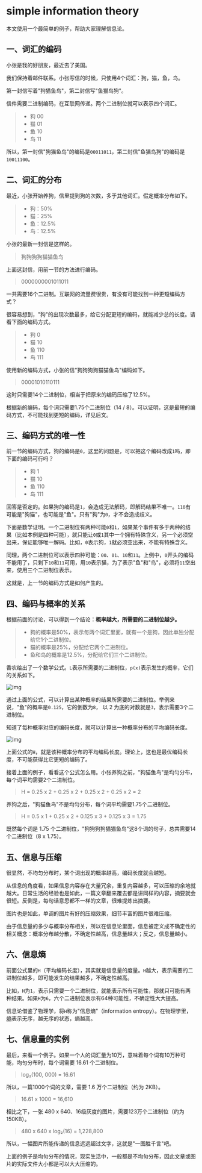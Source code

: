 # simple information theory



本文使用一个最简单的例子，帮助大家理解信息论。

## 一、词汇的编码

小张是我的好朋友，最近去了美国。

我们保持着邮件联系。小张写信的时候，只使用4个词汇：狗，猫，鱼，鸟。

第一封信写着"狗猫鱼鸟"，第二封信写"鱼猫鸟狗"。

信件需要二进制编码，在互联网传递。两个二进制位就可以表示四个词汇。

> - 狗 00
> - 猫 01
> - 鱼 10
> - 鸟 11

所以，第一封信"狗猫鱼鸟"的编码是`00011011`，第二封信"鱼猫鸟狗"的编码是`10011100`。

## 二、词汇的分布

最近，小张开始养狗，信里提到狗的次数，多于其他词汇。假定概率分布如下。

> - 狗：50%
> - 猫：25%
> - 鱼：12.5%
> - 鸟：12.5%

小张的最新一封信是这样的。

> 狗狗狗狗猫猫鱼鸟

上面这封信，用前一节的方法进行编码。

> 0000000001011011

一共需要16个二进制。互联网的流量费很贵，有没有可能找到一种更短编码方式？

很容易想到，"狗"的出现次数最多，给它分配更短的编码，就能减少总的长度。请看下面的编码方式。

> - 狗 0
> - 猫 10
> - 鱼 110
> - 鸟 111

使用新的编码方式，小张的信"狗狗狗狗猫猫鱼鸟"编码如下。

> 00001010110111

这时只需要14个二进制位，相当于把原来的编码压缩了12.5%。

根据新的编码，每个词只需要1.75个二进制位（14 / 8）。可以证明，这是最短的编码方式，不可能找到更短的编码，详见后文。

## 三、编码方式的唯一性

前一节的编码方式，狗的编码是`0`，这里的问题是，可以把这个编码改成`1`吗，即下面的编码可行吗？

> - 狗 1
> - 猫 10
> - 鱼 110
> - 鸟 111

回答是否定的。如果狗的编码是`1`，会造成无法解码，即解码结果不唯一。`110`有可能是"狗猫"，也可能是"鱼"。只有"狗"为`0`，才不会造成歧义。

下面是数学证明。一个二进制位有两种可能`0`和`1`，如果某个事件有多于两种的结果（比如本例是四种可能），就只能让`0`或`1`其中一个拥有特殊含义，另一个必须空出来，保证能够唯一解码。比如，`0`表示狗，`1`就必须空出来，不能有特殊含义。

同理，两个二进制位可以表示四种可能：`00`、`01`、`10`和`11`。上例中，`0`开头的编码不能用了，只剩下`10`和`11`可用，用`10`表示猫，为了表示"鱼"和"鸟"，必须将`11`空出来，使用三个二进制位表示。

这就是，上一节的编码方式是如何产生的。

## 四、编码与概率的关系

根据前面的讨论，可以得到一个结论：**概率越大，所需要的二进制位越少。**

> - 狗的概率是50%，表示每两个词汇里面，就有一个是狗，因此单独分配给它1个二进制位。
> - 猫的概率是25%，分配给它两个二进制位。
> - 鱼和鸟的概率是12.5%，分配给它们三个二进制位。

香农给出了一个数学公式。`L`表示所需要的二进制位，`p(x)`表示发生的概率，它们的关系如下。

![img](https://www.wangbase.com/blogimg/asset/201908/bg2019080107.jpg)

通过上面的公式，可以计算出某种概率的结果所需要的二进制位。举例来说，"鱼"的概率是`0.125`，它的倒数为`8`， 以 2 为底的对数就是`3`，表示需要3个二进制位。

知道了每种概率对应的编码长度，就可以计算出一种概率分布的平均编码长度。

![img](https://www.wangbase.com/blogimg/asset/201908/bg2019080108.jpg)

上面公式的`H`，就是该种概率分布的平均编码长度。理论上，这也是最优编码长度，不可能获得比它更短的编码了。

接着上面的例子，看看这个公式怎么用。小张养狗之前，"狗猫鱼鸟"是均匀分布，每个词平均需要2个二进制位。

> H = 0.25 x 2 + 0.25 x 2 + 0.25 x 2 + 0.25 x 2
> = 2

养狗之后，"狗猫鱼鸟"不是均匀分布，每个词平均需要1.75个二进制位。

> H = 0.5 x 1 + 0.25 x 2 + 0.125 x 3 + 0.125 x 3
> = 1.75

既然每个词是 1.75 个二进制位，"狗狗狗狗猫猫鱼鸟"这8个词的句子，总共需要14个二进制位（8 x 1.75）。

## 五、信息与压缩

很显然，不均匀分布时，某个词出现的概率越高，编码长度就会越短。

从信息的角度看，如果信息内容存在大量冗余，重复内容越多，可以压缩的余地就越大。日常生活的经验也是如此，一篇文章翻来覆去都是讲同样的内容，摘要就会很短。反倒是，每句话意思都不一样的文章，很难提炼出摘要。

图片也是如此，单调的图片有好的压缩效果，细节丰富的图片很难压缩。

由于信息量的多少与概率分布相关，所以在信息论里面，信息被定义成不确定性的相关概念：概率分布越分散，不确定性越高，信息量越大；反之，信息量越小。

## 六、信息熵

前面公式里的`H`（平均编码长度），其实就是信息量的度量。`H`越大，表示需要的二进制位越多，即可能发生的结果越多，不确定性越高。

比如，`H`为`1`，表示只需要一个二进制位，就能表示所有可能性，那就只可能有两种结果。如果`H`为`6`，六个二进制位表示有64种可能性，不确定性大大提高。

信息论借鉴了物理学，将`H`称为"信息熵"（information entropy）。在物理学里，[熵](http://www.ruanyifeng.com/blog/2013/04/entropy.html)表示无序，越无序的状态，熵越高。

## 七、信息量的实例

最后，来看一个例子。如果一个人的词汇量为10万，意味着每个词有10万种可能，均匀分布时，每个词需要 16.61 个二进制位。

> log₂(100, 000) = 16.61

所以，一篇1000个词的文章，需要 1.6 万个二进制位（约为 2KB）。

> 16.61 x 1000 = 16,610

相比之下，一张 480 x 640、16级灰度的图片，需要123万个二进制位（约为 150KB）。

> 480 x 640 x log₂(16) = 1,228,800

所以，一幅图片所能传递的信息远远超过文字，这就是"一图胜千言"吧。

上面的例子是均匀分布的情况，现实生活中，一般都是不均匀分布，因此文章或图片的实际文件大小都是可以大大压缩的。

